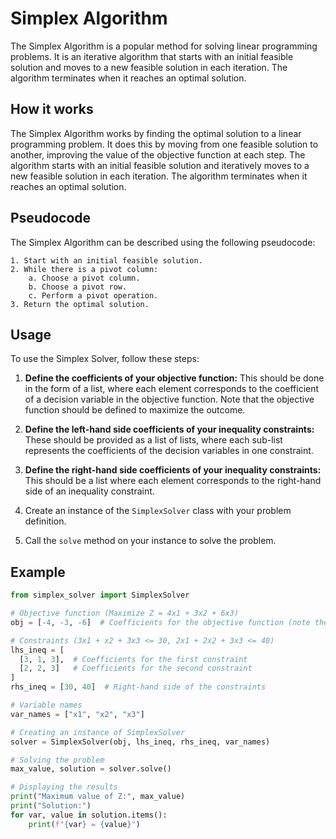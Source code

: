 # Simplex Algorithm
The Simplex Algorithm is a popular method for solving linear programming problems. It is an iterative algorithm that starts with an initial feasible solution and moves to a new feasible solution in each iteration. The algorithm terminates when it reaches an optimal solution.

## How it works
The Simplex Algorithm works by finding the optimal solution to a linear programming problem. It does this by moving from one feasible solution to another, improving the value of the objective function at each step. The algorithm starts with an initial feasible solution and iteratively moves to a new feasible solution in each iteration. The algorithm terminates when it reaches an optimal solution.

## Pseudocode
The Simplex Algorithm can be described using the following pseudocode:

```plaintext
1. Start with an initial feasible solution.
2. While there is a pivot column:
    a. Choose a pivot column.
    b. Choose a pivot row.
    c. Perform a pivot operation.
3. Return the optimal solution.
```

## Usage
To use the Simplex Solver, follow these steps:

1. **Define the coefficients of your objective function:** This should be done in the form of a list, where each element corresponds to the coefficient of a decision variable in the objective function. Note that the objective function should be defined to maximize the outcome.

2. **Define the left-hand side coefficients of your inequality constraints:** These should be provided as a list of lists, where each sub-list represents the coefficients of the decision variables in one constraint.

3. **Define the right-hand side coefficients of your inequality constraints:** This should be a list where each element corresponds to the right-hand side of an inequality constraint.

4. Create an instance of the `SimplexSolver` class with your problem definition.
4. Call the `solve` method on your instance to solve the problem.

## Example
```python
from simplex_solver import SimplexSolver

# Objective function (Maximize Z = 4x1 + 3x2 + 6x3)
obj = [-4, -3, -6]  # Coefficients for the objective function (note the negative sign for maximization)

# Constraints (3x1 + x2 + 3x3 <= 30, 2x1 + 2x2 + 3x3 <= 40)
lhs_ineq = [
  [3, 1, 3],  # Coefficients for the first constraint
  [2, 2, 3]   # Coefficients for the second constraint
]
rhs_ineq = [30, 40]  # Right-hand side of the constraints

# Variable names
var_names = ["x1", "x2", "x3"]

# Creating an instance of SimplexSolver
solver = SimplexSolver(obj, lhs_ineq, rhs_ineq, var_names)

# Solving the problem
max_value, solution = solver.solve()

# Displaying the results
print("Maximum value of Z:", max_value)
print("Solution:")
for var, value in solution.items():
    print(f"{var} = {value}")
```